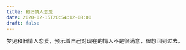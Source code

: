 ```yaml
---
title: 和旧情人恋爱
date: 2020-02-15T20:54:12+08:00
draft: false
---
```


梦见和旧情人恋爱，预示着自己对现在的情人不是很满意，很想回到过去。